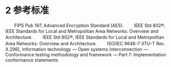 # 2 参考标准

　　FIPS Pub 197, Advanced Encryption Standard (AES).
　　IEEE Std 802®, IEEE Standards for Local and Metropolitan Area Networks: Overview and Architecture.
　　IEEE Std 802®, IEEE Standards for Local and Metropolitan Area Networks: Overview and Architecture.
　　ISO/IEC 9646-7 (ITU-T Rec. X.296), Information technology — Open systems interconnection —Conformance testing methodology and framework — Part 7: Implementation conformance statements
